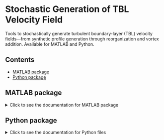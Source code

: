 # Stochastic Generation of TBL Velocity Field

Tools to stochastically generate turbulent boundary-layer (TBL) velocity fields—from synthetic profile generation through reorganization and vortex addition. Available for MATLAB and Python.

## Contents
- [MATLAB package](#matlab-package)
- [Python package](#python-package)

## MATLAB package
<!-- brief blurb or link to docs/install/usage -->
<!-- e.g., Installation, Quickstart, API, Examples -->

<details>
  <summary>Click to see the documentation for MATLAB package</summary>

### MATLAB files
Code files are in `src` folder
- Installation
- Quickstart
- API
- Examples

</details>

## Python package
<!-- brief blurb or link to docs/install/usage -->
<details>
  <summary>Click to see the documentation for Python files</summary>

### Python files
Full docs here...
- Installation
- Quickstart
- API
- Examples

</details>
